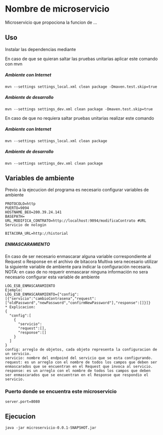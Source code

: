# Nombre de microservicio

Microservicio que propociona la funcion de ...
## Uso

Instalar las dependencias mediante

En caso de que se quieran saltar las pruebas unitarias aplicar este comando con mvn 

##### Ambiente con Internet
```
mvn --settings settings_local.xml clean package -Dmaven.test.skip=true
```
##### Ambiente de desarrollo
```
mvn --settings settings_dev.xml clean package -Dmaven.test.skip=true
```

En caso de que no requiera saltar pruebas unitarias realizar este comando

##### Ambiente con Internet
```
mvn --settings settings_local.xml clean package
```
##### Ambiente de desarrollo
```
mvn --settings settings_dev.xml clean package
```


## Variables de ambiente

Previo a la ejecucion del programa es necesario configurar variables de ambiente



```
PROTOCOLO=http
PUERTO=9094
HOSTNAME_BEO=200.39.24.141
BASEPATH=
URL_MODIFICA_CONTRATO=http://localhost:9094/modificaContrato #URL Servicio de nologin

BITACORA_URL=http://historial
```

##### ENMASCARAMIENTO
En caso de ser necesario enmascarar alguna variable correspondiente al Request o Response en el archivo de bitacora Multiva sera necesario utilizar la siguiente variable de ambiente para indicar la configuración necesaria.
NOTA: en caso de no requerir enmascarar ninguna información no sera necesario configurar esta variable de ambiente
```
LOG_ESB_ENMASCARAMIENTO
Ejemplo:
LOG_ESB_ENMASCARAMIENTO={"config":[{"servicio":"cambioContrasena","request":["oldPassword","newPassword","confirmNewPassword"],"response":[]}]}
* Explicacion:
{
  "config":[
    {
      "servicio":
      "request":[],
      "response":[]
    }
  ]
}
config: arreglo de objetos, cada objeto representa la configuracion de un servicio.
servicio: nombre del endpoind del servicio que se esta configurando.
request: es un arreglo con el nombre de todos los campos que deben ser enmascarados que se encuentran en el Request que invoca al servicio.
response: es un arreglo con el nombre de todos los campos que deben ser enmascarados que se encuentran en el Response que respondio el servicio.
```

### Puerto donde se encuentra este microservicio

```
server.port=8080 
```

## Ejecucion
```
java -jar microservicio-0.0.1-SNAPSHOT.jar
```
